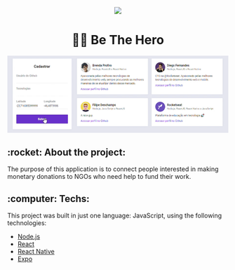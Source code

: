 <p align="center">
  <img src="https://github.com/Rocketseat/semana-omnistack-11/blob/master/.github/bethehero.svg">
</p>

<h1 align="center">
  🦸‍♀️ Be The Hero
</h3>


<p align="center">
  <img src="https://github.com/bprofiro/assets/blob/master/dev1.png"/>  
</p>

<div>
  <h2> :rocket: About the project: </h2>

  <p> The purpose of this application is to connect people interested in making monetary donations to NGOs who need help to fund their      work. </p>
</div>

<div>
  <h2> :computer: Techs: </h2>
   <p> This project was built in just one language: JavaScript, using the following technologies:

   - [Node.js](https://nodejs.org/en/)
   - [React](https://reactjs.org/)
   - [React Native](https://facebook.github.io/react-native/)
   - [Expo](https://expo.io/)
  </p>
</div>
